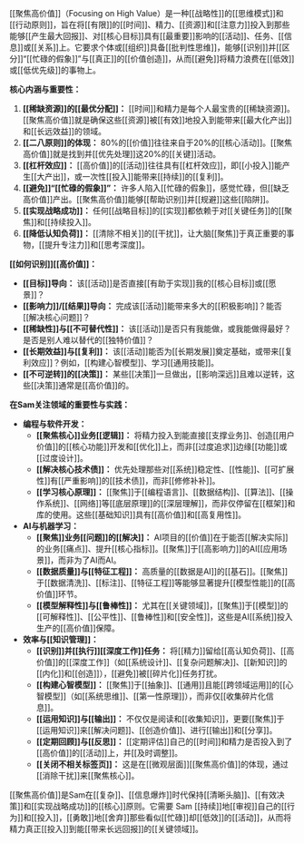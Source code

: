[[聚焦高价值]]（Focusing on High Value）是一种[[战略性]]的[[思维模式]]和[[行动原则]]，旨在将[[有限]]的[[时间]]、精力、[[资源]]和[[注意力]]投入到那些能够[[产生最大回报]]、对[[核心目标]]具有[[最重要]]影响的[[活动]]、任务、[[信息]]或[[关系]]上。它要求个体或[[组织]]具备[[批判性思维]]，能够[[识别]]并[[区分]]“[[忙碌的假象]]”与[[真正]]的[[价值创造]]，从而[[避免]]将精力浪费在[[低效]]或[[低优先级]]的事物上。

**核心内涵与重要性：**

1.  **[[稀缺资源]]的[[最优分配]]：** [[时间]]和精力是每个人最宝贵的[[稀缺资源]]。[[聚焦高价值]]就是确保这些[[资源]]被[[有效]]地投入到能带来[[最大化产出]]和[[长远效益]]的领域。
2.  **[[二八原则]]的体现：** 80%的[[价值]]往往来自于20%的[[核心活动]]。[[聚焦高价值]]就是找到并[[优先处理]]这20%的[[关键]]活动。
3.  **[[杠杆效应]]：** [[高价值]]的[[活动]]往往具有[[杠杆效应]]，即[[小投入]]能产生[[大产出]]，或一次性[[投入]]能带来[[持续]]的[[复利]]。
4.  **[[避免]]“[[忙碌的假象]]”：** 许多人陷入[[忙碌的假象]]，感觉忙碌，但[[缺乏高价值]]产出。[[聚焦高价值]]能够[[帮助识别]]并[[规避]]这些[[陷阱]]。
5.  **[[实现战略成功]]：** 任何[[战略目标]]的[[实现]]都依赖于对[[关键任务]]的[[聚焦]]和[[持续投入]]。
6.  **[[降低认知负荷]]：** [[清除不相关]]的[[干扰]]，让大脑[[聚焦]]于真正重要的事物，[[提升专注力]]和[[思考深度]]。

**[[如何识别]][[高价值]]：**

*   **[[目标]]导向：** 该[[活动]]是否直接[[有助于实现]]我的[[核心目标]]或[[愿景]]？
*   **[[影响力]]/[[结果]]导向：** 完成该[[活动]]能带来多大的[[积极影响]]？能否[[解决核心问题]]？
*   **[[稀缺性]]与[[不可替代性]]：** 该[[活动]]是否只有我能做，或我能做得最好？是否是别人难以替代的[[独特价值]]？
*   **[[长期效益]]与[[复利]]：** 该[[活动]]能否为[[长期发展]]奠定基础，或带来[[复利效应]]？例如，[[构建心智模型]]、学习[[通用技能]]。
*   **[[不可逆转]]的[[决策]]：** 某些[[决策]]一旦做出，[[影响深远]]且难以逆转，这些[[决策]]通常是[[高价值]]的。

**在Sam关注领域的重要性与实践：**

*   **编程与软件开发：**
    *   **[[聚焦核心]]业务[[逻辑]]：** 将精力投入到能直接[[支撑业务]]、创造[[用户价值]]的[[核心功能]]开发和[[优化]]上，而非[[过度追求]]边缘[[功能]]或[[过度设计]]。
    *   **[[解决核心技术债]]：** 优先处理那些对[[系统]]稳定性、[[性能]]、[[可扩展性]]有[[严重影响]]的[[技术债]]，而非[[修修补补]]。
    *   **[[学习核心原理]]：** [[聚焦]]于[[编程语言]]、[[数据结构]]、[[算法]]、[[操作系统]]、[[网络]]等[[底层原理]]的[[深层理解]]，而非仅停留在[[框架]]和库的使用。这些[[基础知识]]具有[[高价值]]和[[高复用性]]。
*   **AI与机器学习：**
    *   **[[聚焦]]业务[[问题]]的[[解决]]：** AI项目的[[价值]]在于能否[[解决实际]]的业务[[痛点]]、提升[[核心指标]]。[[聚焦]]于[[高影响力]]的AI[[应用场景]]，而非为了AI而AI。
    *   **[[数据质量]]与[[特征工程]]：** 高质量的[[数据是AI]]的[[基石]]。[[聚焦]]于[[数据清洗]]、[[标注]]、[[特征工程]]等能够显著提升[[模型性能]]的[[高价值]]环节。
    *   **[[模型解释性]]与[[鲁棒性]]：** 尤其在[[关键领域]]，[[聚焦]]于[[模型]]的[[可解释性]]、[[公平性]]、[[鲁棒性]]和[[安全性]]，这些是AI[[系统]]投入生产的[[高价值]]保障。
*   **效率与[[知识管理]]：**
    *   **[[识别]]并[[执行]][[深度工作]]任务：** 将[[精力]]留给[[高认知负荷]]、[[高价值]]的[[深度工作]]（如[[系统设计]]、[[复杂问题解决]]、[[新知识]]的[[内化]]和[[创造]]），[[避免]]被[[碎片化]]任务打扰。
    *   **[[构建心智模型]]：** [[聚焦]]于[[抽象]]、[[通用]]且能[[跨领域运用]]的[[心智模型]]（如[[系统思维]]、[[第一性原理]]），而非仅[[收集碎片化信息]]。
    *   **[[运用知识]]与[[输出]]：** 不仅仅是阅读和[[收集知识]]，更要[[聚焦]]于[[运用知识]]来[[解决问题]]、[[创造价值]]、进行[[输出]]和[[分享]]。
    *   **[[定期回顾]]与[[反思]]：** [[定期评估]]自己的[[时间]]和精力是否投入到了[[高价值]]的[[活动]]上，并[[及时调整]]。
    *   **[[关闭不相关标签页]]：** 这是在[[微观层面]][[聚焦高价值]]的体现，通过[[消除干扰]]来[[聚焦核心]]。

[[聚焦高价值]]是Sam在[[复杂]]、[[信息爆炸]]时代保持[[清晰头脑]]、[[有效决策]]和[[实现战略成功]]的[[核心]]原则。它需要 Sam [[持续]]地[[审视]]自己的[[行为]]和[[投入]]，[[勇敢]]地[[舍弃]]那些看似[[忙碌]]却[[低效]]的[[活动]]，从而将精力真正[[投入]]到能[[带来长远回报]]的[[关键领域]]。